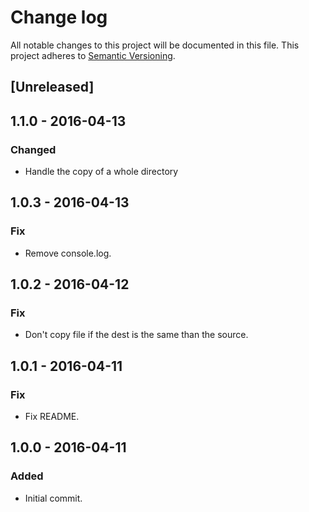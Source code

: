 # Change log

All notable changes to this project will be documented in this file.
This project adheres to [Semantic Versioning](http://semver.org/).

## [Unreleased]

## 1.1.0 - 2016-04-13
### Changed
  - Handle the copy of a whole directory

## 1.0.3 - 2016-04-13
### Fix
  - Remove console.log.

## 1.0.2 - 2016-04-12
### Fix
  - Don't copy file if the dest is the same than the source.

## 1.0.1 - 2016-04-11
### Fix
  - Fix README.

## 1.0.0 - 2016-04-11
### Added
  - Initial commit.
